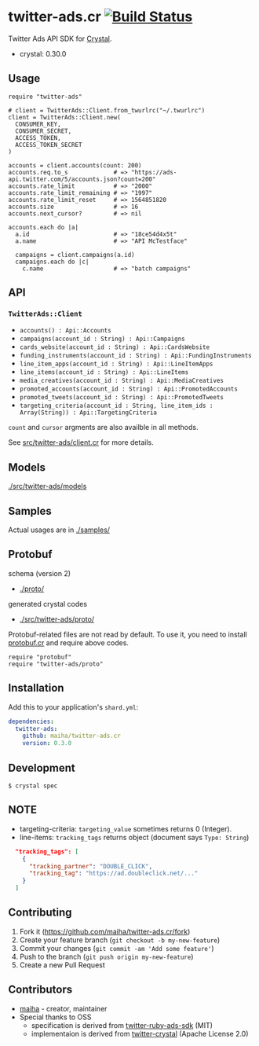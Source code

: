 # twitter-ads.cr [![Build Status](https://travis-ci.org/maiha/twitter-ads.cr.svg?branch=master)](https://travis-ci.org/maiha/twitter-ads.cr)

Twitter Ads API SDK for [Crystal](http://crystal-lang.org/).

- crystal: 0.30.0

## Usage

```crystal
require "twitter-ads"

# client = TwitterAds::Client.from_twurlrc("~/.twurlrc")
client = TwitterAds::Client.new(
  CONSUMER_KEY,
  CONSUMER_SECRET,
  ACCESS_TOKEN,
  ACCESS_TOKEN_SECRET
)

accounts = client.accounts(count: 200)
accounts.req.to_s             # => "https://ads-api.twitter.com/5/accounts.json?count=200"
accounts.rate_limit           # => "2000"
accounts.rate_limit_remaining # => "1997"
accounts.rate_limit_reset     # => 1564851820
accounts.size                 # => 16
accounts.next_cursor?         # => nil

accounts.each do |a|
  a.id                        # => "18ce54d4x5t"
  a.name                      # => "API McTestface"

  campaigns = client.campaigns(a.id)
  campaigns.each do |c|
    c.name                    # => "batch campaigns"
```

## API

### `TwitterAds::Client`

- `accounts() : Api::Accounts`
- `campaigns(account_id : String) : Api::Campaigns`
- `cards_website(account_id : String) : Api::CardsWebsite`
- `funding_instruments(account_id : String) : Api::FundingInstruments`
- `line_item_apps(account_id : String) : Api::LineItemApps`
- `line_items(account_id : String) : Api::LineItems`
- `media_creatives(account_id : String) : Api::MediaCreatives`
- `promoted_accounts(account_id : String) : Api::PromotedAccounts`
- `promoted_tweets(account_id : String) : Api::PromotedTweets`
- `targeting_criteria(account_id : String, line_item_ids : Array(String)) : Api::TargetingCriteria`

`count` and `cursor` argments are also availble in all methods.

See [src/twitter-ads/client.cr](./src/twitter-ads/client.cr) for more details.

## Models

[./src/twitter-ads/models](./src/twitter-ads/models/)

## Samples

Actual usages are in [./samples/](./samples/)

## Protobuf

schema (version 2)
- [./proto/](./proto/)

generated crystal codes
- [./src/twitter-ads/proto/](./src/twitter-ads/proto/)

Protobuf-related files are not read by default.
To use it, you need to install [protobuf.cr](https://github.com/jeromegn/protobuf.cr) and require above codes.

```crystal
require "protobuf"
require "twitter-ads/proto"
```

## Installation

Add this to your application's `shard.yml`:

```yaml
dependencies:
  twitter-ads:
    github: maiha/twitter-ads.cr
    version: 0.3.0
```

## Development

```console
$ crystal spec
```

## NOTE
- targeting-criteria: `targeting_value` sometimes returns 0 (Integer).
- line-items: `tracking_tags` returns object (document says `Type: String`)
```json
  "tracking_tags": [
    {
      "tracking_partner": "DOUBLE_CLICK",
      "tracking_tag": "https://ad.doubleclick.net/..."
    }
  ]
```

## Contributing

1. Fork it (<https://github.com/maiha/twitter-ads.cr/fork>)
2. Create your feature branch (`git checkout -b my-new-feature`)
3. Commit your changes (`git commit -am 'Add some feature'`)
4. Push to the branch (`git push origin my-new-feature`)
5. Create a new Pull Request

## Contributors

- [maiha](https://github.com/maiha) - creator, maintainer
- Special thanks to OSS
  - specification is derived from [twitter-ruby-ads-sdk](https://github.com/twitterdev/twitter-ruby-ads-sdk) (MIT)
  - implementaion is derived from [twitter-crystal](https://github.com/sferik/twitter-crystal) (Apache License 2.0)
